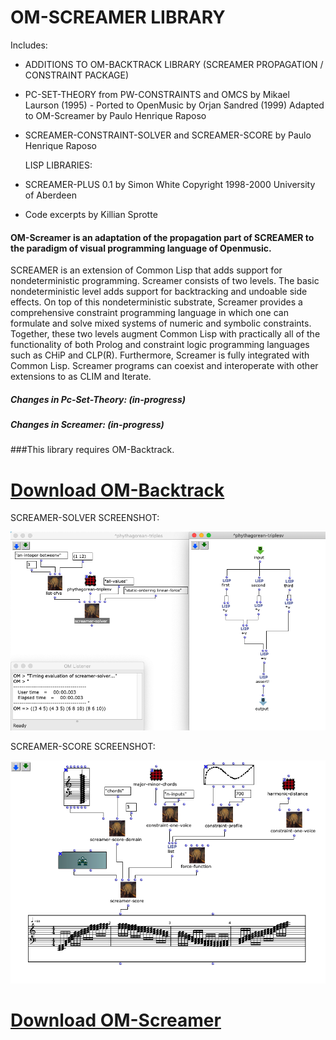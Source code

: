 # OM-SCREAMER LIBRARY

Includes:

* ADDITIONS TO OM-BACKTRACK LIBRARY (SCREAMER PROPAGATION / CONSTRAINT PACKAGE)

* PC-SET-THEORY from PW-CONSTRAINTS and OMCS
  by Mikael Laurson (1995) - Ported to OpenMusic by Orjan Sandred (1999)
  Adapted to OM-Screamer by Paulo Henrique Raposo


* SCREAMER-CONSTRAINT-SOLVER and SCREAMER-SCORE by Paulo Henrique Raposo


  LISP LIBRARIES:


* SCREAMER-PLUS 0.1 by Simon White
  Copyright 1998-2000 University of Aberdeen


* Code excerpts by Killian Sprotte


#### OM-Screamer is an adaptation of the propagation part of SCREAMER to the paradigm of visual programming language of Openmusic.

SCREAMER is an extension of Common Lisp that adds support for nondeterministic
programming. Screamer consists of two levels. The basic nondeterministic level
adds support for backtracking and undoable side effects. On top of this
nondeterministic substrate, Screamer provides a comprehensive constraint
programming language in which one can formulate and solve mixed systems of
numeric and symbolic constraints. Together, these two levels augment Common
Lisp with practically all of the functionality of both Prolog and constraint
logic programming languages such as CHiP and CLP(R). Furthermore, Screamer is
 fully integrated with Common Lisp. Screamer programs can coexist and
 interoperate with other extensions to as CLIM and Iterate.

##### Changes in Pc-Set-Theory: (in-progress)


##### Changes in Screamer: (in-progress)


###This library requires OM-Backtrack.


# [Download OM-Backtrack](https://github.com/PHRaposo/OM-Backtrack/archive/refs/heads/main.zip)


SCREAMER-SOLVER SCREENSHOT:


![alt text](https://github.com/PHRaposo/OM-Screamer/blob/main/screenshot2.png?raw=true)


SCREAMER-SCORE SCREENSHOT:


![alt text](https://github.com/PHRaposo/OM-Screamer/blob/main/screenshot3.png?raw=true)


# [Download OM-Screamer](https://github.com/PHRaposo/OM-Screamer/archive/refs/heads/main.zip)


